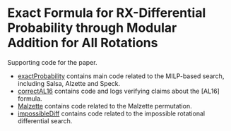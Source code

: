 # Exact Formula for RX-Differential Probability through Modular Addition for All Rotations

Supporting code for the paper.

- [exactProbability](./exactProbability) contains main code related to the MILP-based search, including Salsa, Alzette and Speck.
- [correctAL16](./correctAL16) contains code and logs verifying claims about the [AL16] formula.
- [Malzette](./Malzette) contains code related to the Malzette permutation.
- [impossibleDiff](./impossibleDiff) contains code related to the impossible rotational differential search.
